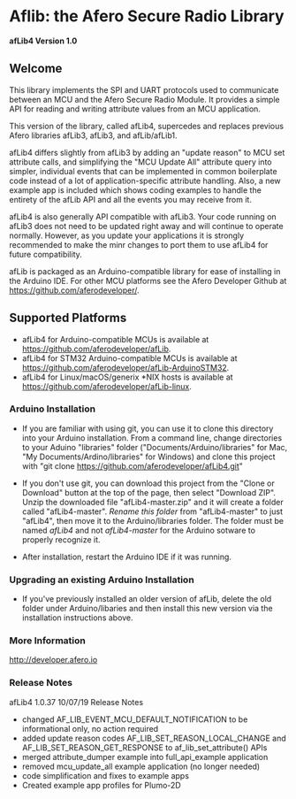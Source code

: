 # Aflib: the Afero Secure Radio Library #

**afLib4 Version 1.0**

## Welcome ##

This library implements the SPI and UART protocols used to communicate between an MCU and the Afero Secure Radio Module. It provides a simple API for reading and writing attribute values from an MCU application.

This version of the library, called afLib4, supercedes and replaces previous Afero libraries afLib3, afLib3, and afLib/afLib1.

afLib4 differs slightly from afLib3 by adding an "update reason" to MCU set attribute calls, and simplifying the "MCU Update All" attribute query into simpler, individual events that can be implemented in common boilerplate code instead of a lot of application-specific attribute handling. Also, a new example app is included which shows coding examples to handle the entirety of the afLib API and all the events you may receive from it.

afLib4 is also generally API compatible with afLib3. Your code running on afLib3 does not need to be updated right away and will continue to operate normally. However, as you update your applications it is strongly recommended to make the minr changes to port them to use afLib4 for future compatibility.

afLib is packaged as an Arduino-compatible library for ease of installing in the Arduino IDE. For other MCU platforms see the Afero Developer Github at https://github.com/aferodeveloper/.

## Supported Platforms ##

* afLib4 for Arduino-compatible MCUs is available at <https://github.com/aferodeveloper/afLib>.
* afLib4 for STM32 Arduino-compatible MCUs is available at <https://github.com/aferodeveloper/afLib-ArduinoSTM32>.
* afLib4 for Linux/macOS/generix *NIX hosts is available at <https://github.com/aferodeveloper/afLib-linux>.


### Arduino Installation ###

* If you are familiar with using git, you can use it to clone this directory into your Arduino installation.
  From a command line, change directories to your Aduino "libraries" folder ("Documents/Arduino/libraries" for Mac, "My Documents/Ardino/libraries" for Windows) and clone this project with "git clone https://github.com/aferodeveloper/afLib4.git"

* If you don't use git, you can download this project from the "Clone or Download" button at the top of the page, then select "Download ZIP". Unzip the downloaded file "afLib4-master.zip" and it will create a folder called "afLib4-master". *Rename this folder* from "afLib4-master" to just "afLib4", then move it to the Arduino/libraries folder. The folder must be named *afLib4* and not *afLib4-master* for the Arduino sotware to properly recognize it.

* After installation, restart the Arduino IDE if it was running.

### Upgrading an existing Arduino Installation ###

* If you've previously installed an older version of afLib, delete the old folder under Arduino/libaries and then install this new version via the installation instructions above.

### More Information ###

<http://developer.afero.io>

### Release Notes ###

afLib4 1.0.37 10/07/19 Release Notes

* changed AF_LIB_EVENT_MCU_DEFAULT_NOTIFICATION to be informational only, no action required
* added update reason codes AF_LIB_SET_REASON_LOCAL_CHANGE and AF_LIB_SET_REASON_GET_RESPONSE to af_lib_set_attribute() APIs
* merged attribute_dumper example into full_api_example application
* removed mcu_update_all example application (no longer needed)
* code simplification and fixes to example apps
* Created example app profiles for Plumo-2D

